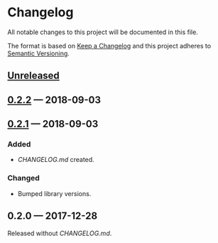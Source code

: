 # Changelog

All notable changes to this project will be documented in this file.

The format is based on [Keep a Changelog](http://keepachangelog.com)
and this project adheres to [Semantic Versioning](http://semver.org/spec/v2.0.0.html).


## [Unreleased]

## [0.2.2] — 2018-09-03

## [0.2.1] — 2018-09-03
### Added
- _CHANGELOG.md_ created.
### Changed
- Bumped library versions.

## 0.2.0 — 2017-12-28
Released without _CHANGELOG.md_.


[0.2.1]: https://github.com/dryewo/dovetail/compare/0.2.0...0.2.1
[0.2.2]: https://github.com/dryewo/dovetail/compare/0.2.1...0.2.2
[Unreleased]: https://github.com/dryewo/dovetail/compare/0.2.2...HEAD
